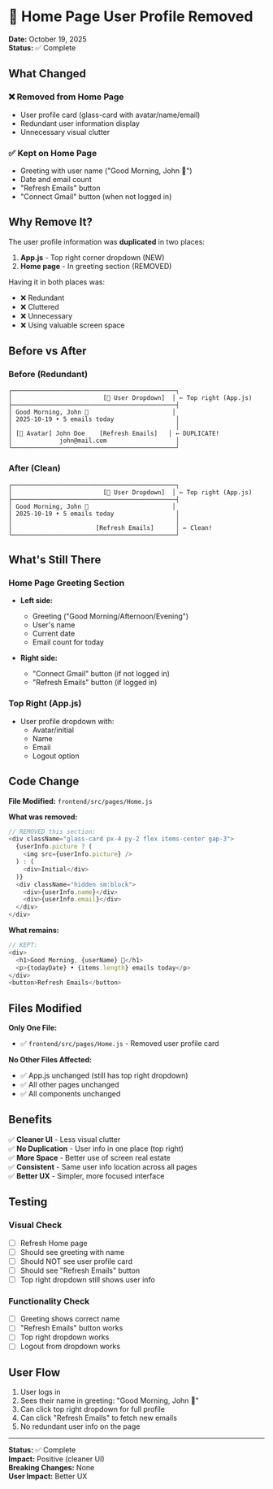 # 🧹 Home Page User Profile Removed

**Date:** October 19, 2025  
**Status:** ✅ Complete

## What Changed

### ❌ Removed from Home Page
- User profile card (glass-card with avatar/name/email)
- Redundant user information display
- Unnecessary visual clutter

### ✅ Kept on Home Page
- Greeting with user name ("Good Morning, John 👋")
- Date and email count
- "Refresh Emails" button
- "Connect Gmail" button (when not logged in)

## Why Remove It?

The user profile information was **duplicated** in two places:
1. **App.js** - Top right corner dropdown (NEW)
2. **Home page** - In greeting section (REMOVED)

Having it in both places was:
- ❌ Redundant
- ❌ Cluttered
- ❌ Unnecessary
- ❌ Using valuable screen space

## Before vs After

### Before (Redundant)
```
┌─────────────────────────────────────────────┐
│                         [👤 User Dropdown]  │ ← Top right (App.js)
├─────────────────────────────────────────────┤
│ Good Morning, John 👋                       │
│ 2025-10-19 • 5 emails today                 │
│                                             │
│ [👤 Avatar] John Doe    [Refresh Emails]   │ ← DUPLICATE!
│             john@mail.com                   │
└─────────────────────────────────────────────┘
```

### After (Clean)
```
┌─────────────────────────────────────────────┐
│                         [👤 User Dropdown]  │ ← Top right (App.js)
├─────────────────────────────────────────────┤
│ Good Morning, John 👋                       │
│ 2025-10-19 • 5 emails today                 │
│                                             │
│                       [Refresh Emails]      │ ← Clean!
└─────────────────────────────────────────────┘
```

## What's Still There

### Home Page Greeting Section
- **Left side:**
  - Greeting ("Good Morning/Afternoon/Evening")
  - User's name
  - Current date
  - Email count for today

- **Right side:**
  - "Connect Gmail" button (if not logged in)
  - "Refresh Emails" button (if logged in)

### Top Right (App.js)
- User profile dropdown with:
  - Avatar/initial
  - Name
  - Email
  - Logout option

## Code Change

**File Modified:** `frontend/src/pages/Home.js`

**What was removed:**
```javascript
// REMOVED this section:
<div className="glass-card px-4 py-2 flex items-center gap-3">
  {userInfo.picture ? (
    <img src={userInfo.picture} />
  ) : (
    <div>Initial</div>
  )}
  <div className="hidden sm:block">
    <div>{userInfo.name}</div>
    <div>{userInfo.email}</div>
  </div>
</div>
```

**What remains:**
```javascript
// KEPT:
<div>
  <h1>Good Morning, {userName} 👋</h1>
  <p>{todayDate} • {items.length} emails today</p>
</div>
<button>Refresh Emails</button>
```

## Files Modified

**Only One File:**
- ✅ `frontend/src/pages/Home.js` - Removed user profile card

**No Other Files Affected:**
- ✅ App.js unchanged (still has top right dropdown)
- ✅ All other pages unchanged
- ✅ All components unchanged

## Benefits

✅ **Cleaner UI** - Less visual clutter  
✅ **No Duplication** - User info in one place (top right)  
✅ **More Space** - Better use of screen real estate  
✅ **Consistent** - Same user info location across all pages  
✅ **Better UX** - Simpler, more focused interface

## Testing

### Visual Check
- [ ] Refresh Home page
- [ ] Should see greeting with name
- [ ] Should NOT see user profile card
- [ ] Should see "Refresh Emails" button
- [ ] Top right dropdown still shows user info

### Functionality Check
- [ ] Greeting shows correct name
- [ ] "Refresh Emails" button works
- [ ] Top right dropdown works
- [ ] Logout from dropdown works

## User Flow

1. User logs in
2. Sees their name in greeting: "Good Morning, John 👋"
3. Can click top right dropdown for full profile
4. Can click "Refresh Emails" to fetch new emails
5. No redundant user info on the page

---

**Status:** ✅ Complete  
**Impact:** Positive (cleaner UI)  
**Breaking Changes:** None  
**User Impact:** Better UX
